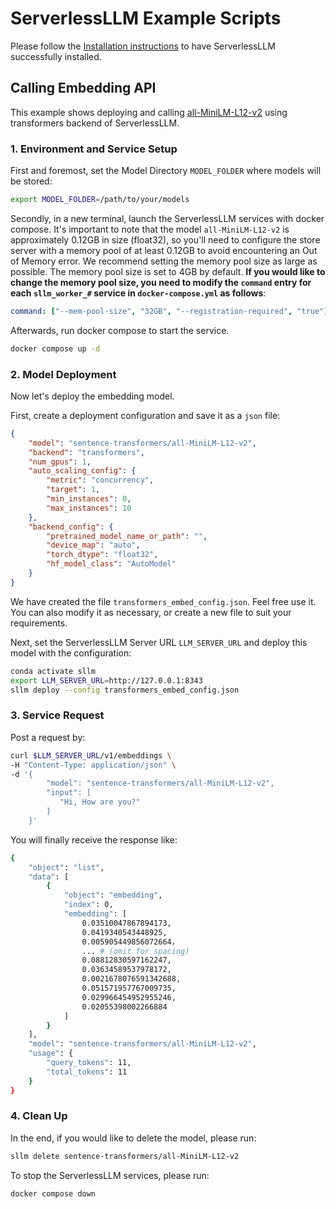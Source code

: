 # ServerlessLLM Example Scripts
Please follow the [Installation instructions](https://serverlessllm.github.io/docs/stable/deployment/single_machine#installation) to have ServerlessLLM successfully installed.
## Calling Embedding API
This example shows deploying and calling [all-MiniLM-L12-v2](https://huggingface.co/sentence-transformers/all-MiniLM-L12-v2) using transformers backend of ServerlessLLM.

### 1. Environment and Service Setup
First and foremost, set the Model Directory `MODEL_FOLDER` where models will be stored:
```bash
export MODEL_FOLDER=/path/to/your/models
```
Secondly, in a new terminal, launch the ServerlessLLM services with docker compose. It's important to note that the model `all-MiniLM-L12-v2` is approximately 0.12GB in size (float32), so you'll need to configure the store server with a memory pool of at least 0.12GB to avoid encountering an Out of Memory error. We recommend setting the memory pool size as large as possible. The memory pool size is set to 4GB by default. **If you would like to change the memory pool size, you need to modify the `command` entry for each `sllm_worker_#` service in `docker-compose.yml` as follows**:

```yaml
command: ["--mem-pool-size", "32GB", "--registration-required", "true"] # This command line option will set a memory pool size of 32GB for each worker node.
```

Afterwards, run docker compose to start the service.

```bash
docker compose up -d
```

### 2. Model Deployment
Now let's deploy the embedding model.

First, create a deployment configuration and save it as a `json` file:
```json
{
    "model": "sentence-transformers/all-MiniLM-L12-v2",
    "backend": "transformers",
    "num_gpus": 1,
    "auto_scaling_config": {
        "metric": "concurrency",
        "target": 1,
        "min_instances": 0,
        "max_instances": 10
    },
    "backend_config": {
        "pretrained_model_name_or_path": "",
        "device_map": "auto",
        "torch_dtype": "float32",
        "hf_model_class": "AutoModel"
    }
}
```

We have created the file `transformers_embed_config.json`. Feel free use it. You can also modify it as necessary, or create a new file to suit your requirements.

Next, set the ServerlessLLM Server URL `LLM_SERVER_URL` and deploy this model with the configuration:
```bash
conda activate sllm
export LLM_SERVER_URL=http://127.0.0.1:8343
sllm deploy --config transformers_embed_config.json
```

### 3. Service Request
Post a request by:
```bash
curl $LLM_SERVER_URL/v1/embeddings \
-H "Content-Type: application/json" \
-d '{
        "model": "sentence-transformers/all-MiniLM-L12-v2",
        "input": [
           "Hi, How are you?"
        ]
    }'
```
You will finally receive the response like:
```bash
{
    "object": "list",
    "data": [
        {
            "object": "embedding",
            "index": 0,
            "embedding": [
                0.03510047867894173,
                0.0419340543448925,
                0.005905449856072664，
                ... # (omit for spacing)
                0.08812830597162247,
                0.03634589537978172,
                0.0021678076591342688,
                0.051571957767009735,
                0.029966454952955246,
                0.02055398002266884
            ]
        }
    ],
    "model": "sentence-transformers/all-MiniLM-L12-v2",
    "usage": {
        "query_tokens": 11,
        "total_tokens": 11
    }
}
```

### 4. Clean Up
In the end, if you would like to delete the model, please run:
```bash
sllm delete sentence-transformers/all-MiniLM-L12-v2
```

To stop the ServerlessLLM services, please run:
```bash
docker compose down
```